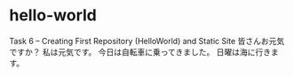 # hello-world
Task 6 – Creating First Repository (HelloWorld) and Static Site
皆さんお元気ですか？
私は元気です。
今日は自転車に乗ってきました。
日曜は海に行きます。

